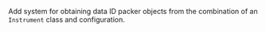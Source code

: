 Add system for obtaining data ID packer objects from the combination of an `Instrument` class and configuration.
